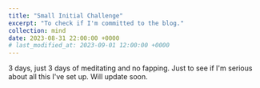 ```yaml
---
title: "Small Initial Challenge"
excerpt: "To check if I'm committed to the blog."
collection: mind
date: 2023-08-31 22:00:00 +0000
# last_modified_at: 2023-09-01 12:00:00 +0000
---
```


3 days, just 3 days of meditating and no fapping. Just to see if I'm serious about all this I've set up. Will update soon.